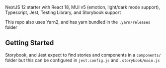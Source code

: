 NextJS 12 starter with React 18, MUI v5 (emotion, light/dark mode support), Typescript, Jest, Testing Library, and Storybook support

This repo also uses Yarn2, and has yarn bundled in the `.yarn/releases` folder

## Getting Started

Storybook, and Jest expect to find stories and components in a `components/` folder but this can be configured in
`jest.config.js` and `.storybook/main.js`
